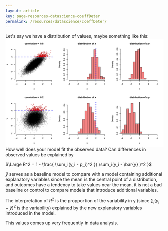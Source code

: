 ```yaml
---
layout: article
key: page-resources-datascience-coeffDeter
permalink: /resources/datascience/coeffDeter/
---
```


Let's say we have a distribution of values, maybe something like this: <img align="right" src="/pages/resources/datascience/coeffDeter/plot.png">

How well does your model fit the observed data? Can differences in observed values be explained by

$\Large R^2 = 1 - \frac{ \sum_i(y_i - p_i)^2 }{ \sum_i(y_i - \bar{y} )^2 }$


$\bar{y}$ serves as a baseline model to compare with a model containing additional explanatory variables 
since the mean is the central point of a distribution, and outcomes have a tendency to take values near the mean, it is not a bad baseline or control to compare models that introduce additional variables.

The interpretation of $R^2$ is the propportion of the variability in y (since $\sum_i(y_i - \bar{y} )^2$ is the variability) explained by the new explanatory variables introduced in the model.

This values comes up very frequently in data analysis.

